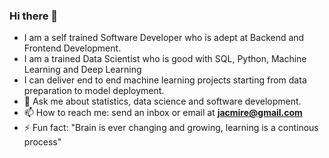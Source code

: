 ### Hi there 👋

<!--
**Kamire-J/Kamire-J** is a ✨ _special_ ✨ repository because its `README.md` (this file) appears on your GitHub profile.

Here are some ideas to get you started:

- 🔭 I’m currently working on ...
- 🌱 I’m currently learning ...
- 👯 I’m looking to collaborate on ...
- 🤔 I’m looking for help with ...
- 💬 Ask me about ...
- 📫 How to reach me: ...
- 😄 Pronouns: ...
- ⚡ Fun fact: ...
-->
* I am a self trained Software Developer who is adept at Backend and Frontend Development. 
* I am a trained Data Scientist who is good with SQL, Python, Machine Learning and Deep Learning
* I can deliver end to end machine learning projects starting from data preparation to model deployment.
* 💬 Ask me about statistics, data science and software development.
* 📫 How to reach me: send an inbox or email at **jacmire@gmail.com**
* ⚡ Fun fact: "Brain is ever changing and growing, learning is a continous process"
